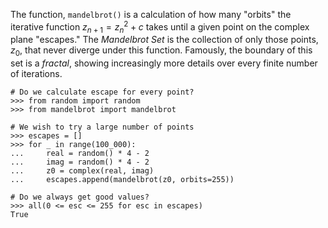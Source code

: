 The function, `mandelbrot()` is a calculation of how many "orbits" the 
iterative function $z_{n+1}=z_{n}^{2}+c$ takes until a given point on 
the complex plane "escapes."  The *Mandelbrot Set* is the collection of 
only those points, $z_0$, that never diverge under this function.
Famously, the boundary of this set is a *fractal*, showing increasingly 
more details over every finite number of iterations.

    # Do we calculate escape for every point?
    >>> from random import random
    >>> from mandelbrot import mandelbrot
    
    # We wish to try a large number of points
    >>> escapes = []
    >>> for _ in range(100_000):
    ...     real = random() * 4 - 2
    ...     imag = random() * 4 - 2
    ...     z0 = complex(real, imag)
    ...     escapes.append(mandelbrot(z0, orbits=255))
    
    # Do we always get good values?
    >>> all(0 <= esc <= 255 for esc in escapes)
    True
